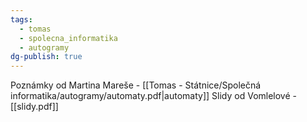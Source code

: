 ```yaml
---
tags:
  - tomas
  - spolecna_informatika
  - autogramy
dg-publish: true
---
```

Poznámky od Martina Mareše - [[Tomas - Státnice/Společná informatika/autogramy/automaty.pdf|automaty]]
Slidy od Vomlelové - [[slidy.pdf]]
